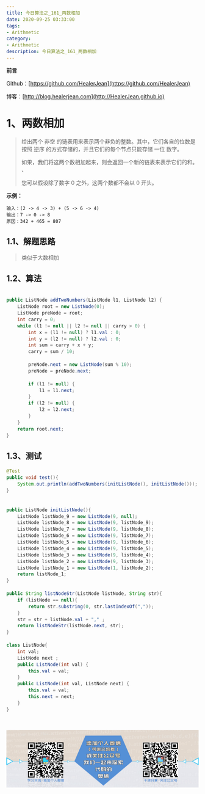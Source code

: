 ```yaml
---
title: 今日算法之_161_两数相加
date: 2020-09-25 03:33:00
tags: 
- Arithmetic
category: 
- Arithmetic
description: 今日算法之_161_两数相加
---
```


**前言**     

 Github：[https://github.com/HealerJean](https://github.com/HealerJean)         

 博客：[http://blog.healerjean.com](http://HealerJean.github.io)          



# 1、两数相加
> 给出两个 非空 的链表用来表示两个非负的整数。其中，它们各自的位数是按照 逆序 的方式存储的，并且它们的每个节点只能存储 一位 数字。    
>
> 如果，我们将这两个数相加起来，则会返回一个新的链表来表示它们的和。   、
>
> 您可以假设除了数字 0 之外，这两个数都不会以 0 开头。
>

**示例：**

```
输入：(2 -> 4 -> 3) + (5 -> 6 -> 4)
输出：7 -> 0 -> 8
原因：342 + 465 = 807
```



## 1.1、解题思路 

>  类似于大数相加



## 1.2、算法

```java

public ListNode addTwoNumbers(ListNode l1, ListNode l2) {
    ListNode root = new ListNode(0);
    ListNode preNode = root;
    int carry = 0;
    while (l1 != null || l2 != null || carry > 0) {
        int x = (l1 != null) ? l1.val : 0;
        int y = (l2 != null) ? l2.val : 0;
        int sum = carry + x + y;
        carry = sum / 10;

        preNode.next = new ListNode(sum % 10);
        preNode = preNode.next;

        if (l1 != null) {
            l1 = l1.next;
        }
        if (l2 != null) {
            l2 = l2.next;
        }
    }
    return root.next;
}
```




## 1.3、测试 

```java
@Test
public void test(){
    System.out.println(addTwoNumbers(initListNode(), initListNode()));
}


public ListNode initListNode(){
    ListNode listNode_9 = new ListNode(9, null);
    ListNode listNode_8 = new ListNode(9, listNode_9);
    ListNode listNode_7 = new ListNode(9, listNode_8);
    ListNode listNode_6 = new ListNode(9, listNode_7);
    ListNode listNode_5 = new ListNode(9, listNode_6);
    ListNode listNode_4 = new ListNode(9, listNode_5);
    ListNode listNode_3 = new ListNode(9, listNode_4);
    ListNode listNode_2 = new ListNode(9, listNode_3);
    ListNode listNode_1 = new ListNode(1, listNode_2);
    return listNode_1;
}

public String listNodeStr(ListNode listNode, String str){
    if (listNode == null){
        return str.substring(0, str.lastIndexOf(","));
    }
    str = str + listNode.val + "," ;
    return listNodeStr(listNode.next, str);
}

class ListNode{
    int val;
    ListNode next ;
    public ListNode(int val) {
        this.val = val;
    }
    public ListNode(int val, ListNode next) {
        this.val = val;
        this.next = next;
    }
}
```



​          

![ContactAuthor](https://raw.githubusercontent.com/HealerJean/HealerJean.github.io/master/assets/img/artical_bottom.jpg)



<link rel="stylesheet" href="https://unpkg.com/gitalk/dist/gitalk.css">

<script src="https://unpkg.com/gitalk@latest/dist/gitalk.min.js"></script> 
<div id="gitalk-container"></div>    
 <script type="text/javascript">
    var gitalk = new Gitalk({
		clientID: `1d164cd85549874d0e3a`,
		clientSecret: `527c3d223d1e6608953e835b547061037d140355`,
		repo: `HealerJean.github.io`,
		owner: 'HealerJean',
		admin: ['HealerJean'],
		id: 'iSJZvMPmFjDf8cb3',
    });
    gitalk.render('gitalk-container');
</script> 


